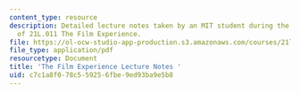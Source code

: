 ```yaml
---
content_type: resource
description: Detailed lecture notes taken by an MIT student during the 2006 version
  of 21L.011 The Film Experience.
file: https://ol-ocw-studio-app-production.s3.amazonaws.com/courses/21l-011-the-film-experience-fall-2013/c7c1a8f078c559256fbe9ed93ba9e5b8_MIT21L_011F13_2006_Notes.pdf
file_type: application/pdf
resourcetype: Document
title: 'The Film Experience Lecture Notes '
uid: c7c1a8f0-78c5-5925-6fbe-9ed93ba9e5b8
---
```

